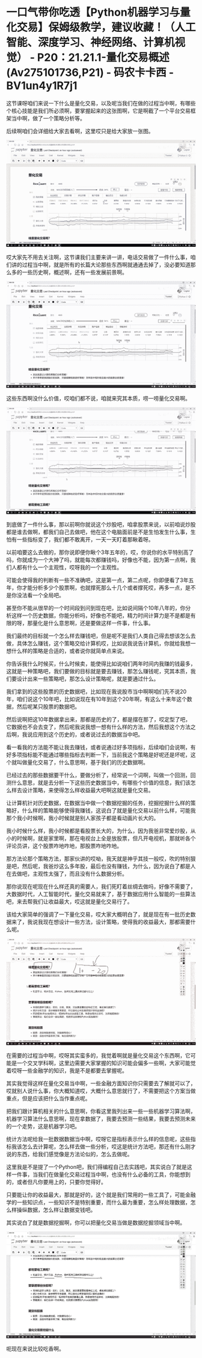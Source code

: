# 一口气带你吃透【Python机器学习与量化交易】保姆级教学，建议收藏！（人工智能、深度学习、神经网络、计算机视觉） - P20：21.21.1-量化交易概述(Av275101736,P21) - 码农卡卡西 - BV1un4y1R7j1

这节课呀咱们来说一下什么是量化交易，以及呢当我们在做的过程当中啊，有哪些个核心技能是我们所必须啊，要掌握起来的这张图啊，它是啊截了一个平台交易框架当中啊，做了一个策略分析等。

后续啊咱们会详细给大家去看啊，这里哎只是给大家放一张图。

![](img/9ec2278322cf4cc71a8fbfbf809bdec0_1.png)

哎大家先不用去关注啊，这节课我们主要来讲一讲，电话交易做了一件什么事，咱们讲的过程当中啊，就是所有的长篇大论那些东西啊就通通去掉了，没必要知道那么多的一些历史啊，概述啊，还有一些发展前景啊。



![](img/9ec2278322cf4cc71a8fbfbf809bdec0_3.png)

这些东西啊没什么价值，哎咱们都不说，咱就来究其本质，唠一唠量化交易啊。

![](img/9ec2278322cf4cc71a8fbfbf809bdec0_5.png)

到底做了一件什么事，那以前啊你就说这个炒股吧，咱拿股票来说，以前咱说炒股都是谁去做啊，都我们自己去做吧，他在这个电脑面前是不是生怕发生什么事，生怕有一些指标变了，我们都不敢离开，一天一天盯着那瞅着呀。

以前咱要这么去做的，那你说即便你瞅个3年五年的，哎，你说你的水平特别高了吗，你就成为一个大神了吗，就能每次都赚钱吗，好像也不能，因为第一点啊，我们人都有什么一个主观性，哎呀我的一个主观性。

可能会使得我的判断有一些不准确吧，这是第一点，第二点呢，你即便看了3年五年，你才能分析多少个股票啊，也就撑死那么十几个或者撑死哎，再多一点，是不是你没法看一个全局吧。

甚至你不能从很早的一个时间段到问到现在吧，比如说间隔个10年八年的，你分析这样一个历史数据，你能分析吗，好像也不能吧，精力时间计算力是不是都是有限的呀，那量化是什么意思啊，还是要做这样一件事，什么事。

我们最终的目标就一个怎么样去赚钱吧，但是呢不是我们人类自己得去想该怎么去做，具体怎么赚钱，这个策略交给计算机哎，比如说我说告计算机，你就给我想一想什么样的策略是合适的，或者说你就简单点来说。

你告诉我什么时候买，什么时候卖，能使得比如说咱们两年时间内我赚的钱最多，这就是一种策略吧，我们要做的目标就是要去赚钱，那怎么赚钱呢，究其本质，我们要设计出来一些策略吧，那怎么设计策略呢，就是要通过什么。

我们拿到的这些股票的历史数据吧，比如现在我说股市当中啊啊咱们先不说20年，咱们说这个10年吧，比如说现在有10年到这个20年啊，有这么十来年这个数据，然后呢某只股票的数据吧。

然后说啊把这10年数据拿出来，那都是历史的了，都是摆在那了，哎定型了吧，它数据也不会去变了，然后呢我说我想一想有什么样的方法，然后我想这个方法之后啊，我说应用到这个历史的，或者说过去的数据当中吧。

看一看我的方法能不能让我去赚钱，或者说通过好多项指标，后续咱们会说啊，有好多项指标能不能通过哪些指标去判断一下，当前我这个策略是好呢还是坏呢，这个就叫做量化交易了，什么意思啊，基于我们的历史数据啊。

已经过去的那些数据要干什么，要做分析了，经常说一个词啊，叫做一个回测，回测什么意思，就是去分析一下这些历史数据当中，有哪些个价值的信息，我们该怎么样去设计策略，来使得怎么样收益最大吧啊这就是量化交易。

让计算机针对历史数据，在数据当中做一个数据挖掘的任务，挖掘挖掘什么样的策略好，什么样的策略能够使得我赚钱，这说白了就是量化交易以前什么样，可能我那个我小时候啊，我小时候就是别人家孩子都是看动画片长大的。

我小时候什么样，我小时候都是看股票长大的，为什么，因为我爸非常爱炒股，从小的时候啊，就是家里啊，那在电视台上全是放股票，但凡开电视机，那就听各个评论员讲，这个股票咋地咋地，那股票咋地咋地。

那方法论那个策略方法，那家伙讲的哎呦，我天就是神乎其技一般哎，吹的特别狠是吧，然后呢，我爸炒这么多年股，最后也没有赚钱，为什么，因为说白了都是人在去做吧，主观性太强了，而且没有什么数据分析。

那你说现在呢现在什么样还真的需要人，我们死盯着丝绸去做吗，好像不需要了，大数据时代，人工智能时代，量化交易就来了，基于数据应用什么智能的一些算法吧，来去帮我们让收益最大，哎这就是量化交易行了。

该给大家简单的强调了一下量化交易，哎大家大概明白了，就是现在有一批历史数据来了，我说我现在想设计一些方法，设计策略，使得我的收益最大，那都需要什么呢。



![](img/9ec2278322cf4cc71a8fbfbf809bdec0_7.png)

在需要的过程当中啊，哎呀其实蛮多的，我觉着啊就是量化交易这个东西啊，它可能是一个交叉学科啊，这里边需要大家掌握的知识可能会偏多一些啊，大家可能觉着哎呀一些金融学的知识，我是不是都要去掌握呢。

其实我觉得这样在量化交易当中啊，一些金融方面知识你只需要去了解就可以了，哎就别人说什么事，你大概知道哎，大概什么意思就行了，不需要把这个方案当做重点，但是应该把什么当作重点呢。

把我们跟计算机相关的什么意思啊，你看这里我列出来一些一些机器学习算法啊，机器学习算法什么意思啊，现在拿数据了，我要去预测一些结果，我要去预测未来的一个走势，这是机器学习吧。

统计方法呢给我一批数据数据当中啊，哎呀它是指标表示什么样的信息呢，这些指标我该怎么去计算呢，怎么样去做一些分析，哎这是统计方法吧，那还有什么刚才说的东西，给我们感觉像是方法论似的，怎么去做呢。

这里我是不是提了一个Python吧，我们得编程自己去实践吧，其实说白了就是这样一件事，当我们在做量化交易过程当中啊，也没有什么必备的工具，你能想到的，或者但凡你要用上的，只要你觉得好。

只要能让你的收益最大，那就是好的，这个就是我们常用的一些工具了，可能金融学的一些知识点，一些知识不是特别重要，而什么最为重要，怎么样处理数据，怎么样操纵数据，怎么样让数据变钱吧。

其实说白了就是数据挖掘啊，你可以把量化交易当做是数据挖掘领域当中啊。

![](img/9ec2278322cf4cc71a8fbfbf809bdec0_9.png)

呃现在来说比较吃香啊。